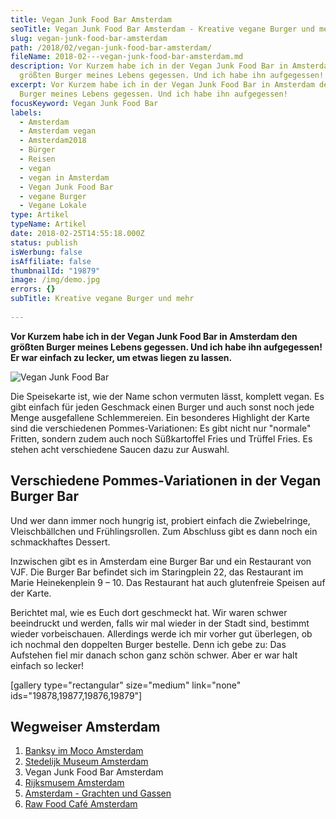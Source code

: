 ```yaml
---
title: Vegan Junk Food Bar Amsterdam
seoTitle: Vegan Junk Food Bar Amsterdam - Kreative vegane Burger und mehr
slug: vegan-junk-food-bar-amsterdam
path: /2018/02/vegan-junk-food-bar-amsterdam/
fileName: 2018-02---vegan-junk-food-bar-amsterdam.md
description: Vor Kurzem habe ich in der Vegan Junk Food Bar in Amsterdam den
  größten Burger meines Lebens gegessen. Und ich habe ihn aufgegessen!
excerpt: Vor Kurzem habe ich in der Vegan Junk Food Bar in Amsterdam den größten
  Burger meines Lebens gegessen. Und ich habe ihn aufgegessen!
focusKeyword: Vegan Junk Food Bar
labels:
  - Amsterdam
  - Amsterdam vegan
  - Amsterdam2018
  - Bürger
  - Reisen
  - vegan
  - vegan in Amsterdam
  - Vegan Junk Food Bar
  - vegane Burger
  - Vegane Lokale
type: Artikel
typeName: Artikel
date: 2018-02-25T14:55:18.000Z
status: publish
isWerbung: false
isAffiliate: false
thumbnailId: "19879"
image: /img/demo.jpg
errors: {}
subTitle: Kreative vegane Burger und mehr
  
---
```


**Vor Kurzem habe ich in der Vegan Junk Food Bar in Amsterdam den größten Burger
meines Lebens gegessen. Und ich habe ihn aufgegessen! Er war einfach zu lecker,
um etwas liegen zu lassen.**

![Vegan Junk Food Bar](http://cardamonchai.com/wp-content/uploads/2018/02/38472303600_7b58c24771_z-300x225.jpg)

Die Speisekarte ist, wie der Name schon vermuten lässt, komplett vegan. Es gibt
einfach für jeden Geschmack einen Burger und auch sonst noch jede Menge
ausgefallene Schlemmereien. Ein besonderes Highlight der Karte sind die
verschiedenen Pommes-Variationen: Es gibt nicht nur "normale" Fritten, sondern
zudem auch noch Süßkartoffel Fries und Trüffel Fries. Es stehen acht
verschiedene Saucen dazu zur Auswahl.

## Verschiedene Pommes-Variationen in der Vegan Burger Bar

Und wer dann immer noch hungrig ist, probiert einfach die Zwiebelringe,
Vleischbällchen und Frühlingsrollen. Zum Abschluss gibt es dann noch ein
schmackhaftes Dessert.

Inzwischen gibt es in Amsterdam eine Burger Bar und ein Restaurant von VJF. Die
Burger Bar befindet sich im Staringplein 22, das Restaurant im Marie
Heinekenplein 9 – 10. Das Restaurant hat auch glutenfreie Speisen auf der Karte.

Berichtet mal, wie es Euch dort geschmeckt hat. Wir waren schwer beeindruckt und
werden, falls wir mal wieder in der Stadt sind, bestimmt wieder vorbeischauen.
Allerdings werde ich mir vorher gut überlegen, ob ich nochmal den doppelten
Burger bestelle. Denn ich gebe zu: Das Aufstehen fiel mir danach schon ganz
schön schwer. Aber er war halt einfach so lecker!

[gallery type="rectangular" size="medium" link="none"
ids="19878,19877,19876,19879"]

## Wegweiser Amsterdam

1.  [Banksy im Moco Amsterdam](/2018/01/banksy-im-moco-amsterdam/)
1.  [Stedelijk Museum Amsterdam](/2018/02/stedelijk-museum-amsterdam/)
1.  Vegan Junk Food Bar Amsterdam
1.  [Rijksmusem Amsterdam](/2018/03/rijksmuseum-amsterdam/)
1.  [Amsterdam - Grachten und Gassen](/2018/03/amsterdam/)
1.  [Raw Food Café Amsterdam](/2018/03/raw-food-cafe-amsterdam-zest-for-life/)

  